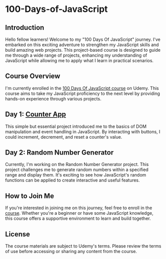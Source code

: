 # 100-Days-of-JavaScript

## Introduction

Hello fellow learners! Welcome to my "100 Days Of JavaScript" journey. I've embarked on this exciting adventure to strengthen my JavaScript skills and build amazing web projects. This project-based course is designed to guide me through a wide range of projects, enhancing my understanding of JavaScript while allowing me to apply what I learn in practical scenarios.

## Course Overview

I'm currently enrolled in the [100 Days Of JavaScript course](https://www.udemy.com/course/100-days-of-javascript/learn/lecture/25860574#overview) on Udemy. This course aims to take my JavaScript proficiency to the next level by providing hands-on experience through various projects.

## Day 1: [Counter App](https://alexandriawhite.github.io/Counter-App/)

This simple but essential project introduced me to the basics of DOM manipulation and event handling in JavaScript. By interacting with buttons, I could increment, decrement, and reset a counter's value.

## Day 2: Random Number Generator

Currently, I'm working on the Random Number Generator project. This project challenges me to generate random numbers within a specified range and display them. It's exciting to see how JavaScript's random functions can be applied to create interactive and useful features.

## How to Join Me

If you're interested in joining me on this journey, feel free to enroll in the [course](https://www.udemy.com/course/100-days-of-javascript/learn/lecture/25860574#overview). Whether you're a beginner or have some JavaScript knowledge, this course offers a supportive environment to learn and build together.

## License

The course materials are subject to Udemy's terms. Please review the terms of use before accessing or sharing any content from the course.
